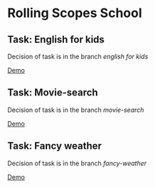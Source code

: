 # Rolling Scopes School

## Task: English for kids
Decision of task is in the branch _english for kids_

[Demo](https://smarrti-english-for-kids.netlify.app)

## Task: Movie-search
Decision of task is in the branch _movie-search_

[Demo](https://smarrti-movie-search.netlify.app)

## Task: Fancy weather
Decision of task is in the branch _fancy-weather_

[Demo](https://smarrti-fancy-weather.netlify.app)
